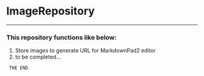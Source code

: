 # ImageRepository
----
### This repository functions like below:
1. Store images to generate URL for MarkdownPad2 editor  
2. to be completed...  

` THE END`
